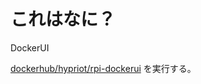 # これはなに？

DockerUI

[dockerhub/hypriot/rpi-dockerui](https://hub.docker.com/r/hypriot/rpi-dockerui/) を実行する。
